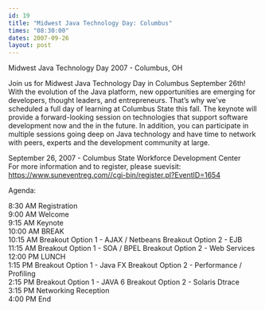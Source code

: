 ```yaml
---
id: 19
title: "Midwest Java Technology Day: Columbus"
times: "08:30:00"
dates: 2007-09-26
layout: post
---
```

Midwest Java Technology Day 2007 - Columbus, OH  
  
Join us for Midwest Java Technology Day in Columbus September 26th! With the evolution of the Java platform, new opportunities are emerging for developers, thought leaders, and entrepreneurs. That’s why we've scheduled a full day of learning at Columbus State this fall. The keynote will provide a forward-looking session on technologies that support software development now and the in the future. In addition, you can participate in multiple sessions going deep on Java technology and have time to network with peers, experts and the development community at large.  
  
September 26, 2007 - Columbus State Workforce Development Center  
For more information and to register, please suevisit:  
https://www.suneventreg.com//cgi-bin/register.pl?EventID=1654  
  
Agenda:  
  
8:30 AM Registration  
9:00 AM Welcome  
9:15 AM Keynote  
10:00 AM BREAK  
10:15 AM Breakout Option 1 - AJAX / Netbeans Breakout Option 2 - EJB  
11:15 AM Breakout Option 1 - SOA / BPEL Breakout Option 2 - Web Services  
12:00 PM LUNCH  
1:15 PM Breakout Option 1 - Java FX Breakout Option 2 - Performance / Profiling  
2:15 PM Breakout Option 1 - JAVA 6 Breakout Option 2 - Solaris Dtrace  
3:15 PM Networking Reception  
4:00 PM End

